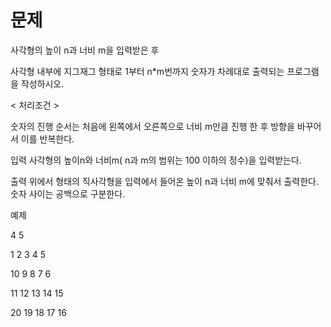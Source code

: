 # 문제
사각형의 높이 n과 너비 m을 입력받은 후 

사각형 내부에 지그재그 형태로 1부터 n*m번까지 숫자가 차례대로 출력되는 프로그램을 작성하시오. 

< 처리조건 > 

숫자의 진행 순서는 처음에 왼쪽에서 오른쪽으로 너비 m만큼 진행 한 후 방향을 바꾸어서 이를 반복한다. 

입력
사각형의 높이n와 너비m( n과 m의 범위는 100 이하의 정수)을 입력받는다.

출력
위에서 형태의 직사각형을 입력에서 들어온 높이 n과 너비 m에 맞춰서 출력한다. 숫자 사이는 공백으로 구분한다.

예제

4 5

1 2 3 4 5

10 9 8 7 6

11 12 13 14 15 

20 19 18 17 16

